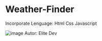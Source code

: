 # Weather-Finder
Incorporate Lenguage:
Html
Css
Javascript

![image](https://user-images.githubusercontent.com/121705578/227038750-cbd14fbd-d8bb-44a3-8964-762b2a486774.png)
 Autor: Elite Dev
